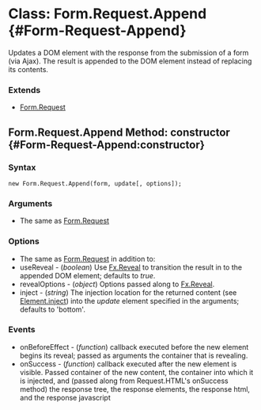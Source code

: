 Class: Form.Request.Append {#Form-Request-Append}
=======================================

Updates a DOM element with the response from the submission of a form (via Ajax). The result is appended to the DOM element instead of replacing its contents.

### Extends

- [Form.Request][]

Form.Request.Append Method: constructor {#Form-Request-Append:constructor}
--------------------------------------------------

### Syntax

	new Form.Request.Append(form, update[, options]);

### Arguments

* The same as [Form.Request][]

### Options

* The same as [Form.Request][] in addition to:
* useReveal - (*boolean*) Use [Fx.Reveal][] to transition the result in to the appended DOM element; defaults to *true*.
* revealOptions - (*object*) Options passed along to [Fx.Reveal][].
* inject - (*string*) The injection location for the returned content (see [Element.inject][]) into the *update* element specified in the arguments; defaults to 'bottom'.


### Events

* onBeforeEffect - (*function*) callback executed before the new element begins its reveal; passed as arguments the container that is revealing.
* onSuccess - (*function*) callback executed after the new element is visible. Passed container of the new content, the container into which it is injected, and (passed along from Request.HTML's onSuccess method) the response tree, the response elements, the response html, and the response javascript

[Form.Request]: /more/Forms/Form.Request
[Fx.Reveal]: /more/Fx/Fx.Reveal
[Element.inject]: /core/Element/Element#Element:inject
